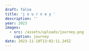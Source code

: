 ```yaml
---
draft: false
title: 'j o u r n e y '
description: ''
year: 2023
images:
  - src: /assets/uploads/journey.png
    caption: journey
date: 2023-11-10T13:02:11.245Z
---
```


